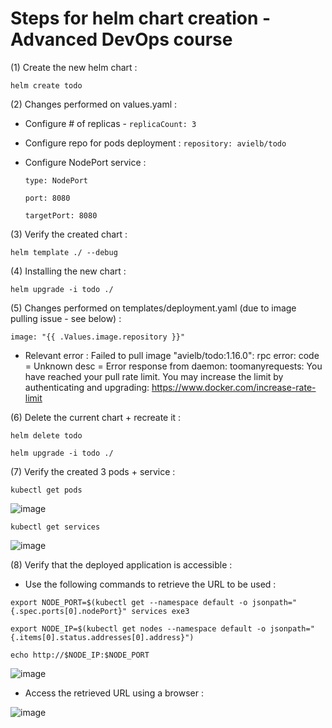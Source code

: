 # Steps for helm chart creation - Advanced DevOps course

(1) Create the new helm chart : 

`helm create todo`

(2) Changes performed on values.yaml : 

* Configure # of replicas - 
`replicaCount: 3`

* Configure repo for pods deployment : 
`repository: avielb/todo`

* Configure NodePort service : 

  `type: NodePort`

  `port: 8080`

  `targetPort: 8080`

(3) Verify the created chart :

`helm template ./ --debug`

(4) Installing the new chart : 

`helm upgrade -i todo ./`

(5) Changes performed on templates/deployment.yaml (due to image pulling issue - see below) : 

`image: "{{ .Values.image.repository }}"`

* Relevant error :  Failed to pull image "avielb/todo:1.16.0": rpc error: code = Unknown desc = Error response from daemon: toomanyrequests: You have reached your pull rate limit. You may increase the limit by authenticating and upgrading: https://www.docker.com/increase-rate-limit

(6) Delete the current chart + recreate it :

`helm delete todo`

`helm upgrade -i todo ./`

(7) Verify the created 3 pods + service : 

`kubectl get pods`

![image](https://user-images.githubusercontent.com/37069188/173137656-f0c78b4d-e46d-4493-8516-14ddceb34dec.png)

`kubectl get services`

![image](https://user-images.githubusercontent.com/37069188/173137694-d5c998b2-6ba5-46b9-8911-7c1863ff1061.png)

(8) Verify that the deployed application is accessible : 

* Use the following commands to retrieve the URL to be used : 

`export NODE_PORT=$(kubectl get --namespace default -o jsonpath="{.spec.ports[0].nodePort}" services exe3`

`export NODE_IP=$(kubectl get nodes --namespace default -o jsonpath="{.items[0].status.addresses[0].address}")`

`echo http://$NODE_IP:$NODE_PORT`

![image](https://user-images.githubusercontent.com/37069188/173137511-33efbb06-7e50-4e13-92e4-7e8e48fec991.png)

* Access the retrieved URL using a browser : 

![image](https://user-images.githubusercontent.com/37069188/173137576-da5fc179-985f-4b2a-a891-bd06a6e40be9.png)





